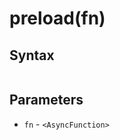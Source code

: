 # preload(fn)<a name="preload"></a>

## Syntax

```js
```

## Parameters

* `fn` - `<AsyncFunction>`
